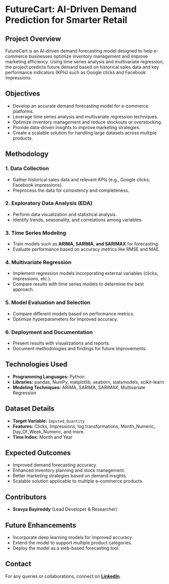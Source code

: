 # FutureCart: AI-Driven Demand Prediction for Smarter Retail

## Project Overview
FutureCart is an AI-driven demand forecasting model designed to help e-commerce businesses optimize inventory management and improve marketing efficiency. Using time series analysis and multivariate regression, the project predicts future demand based on historical sales data and key performance indicators (KPIs) such as Google clicks and Facebook impressions.

## Objectives
- Develop an accurate demand forecasting model for e-commerce platforms.
- Leverage time series analysis and multivariate regression techniques.
- Optimize inventory management and reduce stockouts or overstocking.
- Provide data-driven insights to improve marketing strategies.
- Create a scalable solution for handling large datasets across multiple products.

## Methodology
### 1. Data Collection
- Gather historical sales data and relevant KPIs (e.g., Google clicks, Facebook impressions).
- Preprocess the data for consistency and completeness.

### 2. Exploratory Data Analysis (EDA)
- Perform data visualization and statistical analysis.
- Identify trends, seasonality, and correlations among variables.

### 3. Time Series Modeling
- Train models such as **ARIMA, SARIMA, and SARIMAX** for forecasting.
- Evaluate performance based on accuracy metrics like RMSE and MAE.

### 4. Multivariate Regression
- Implement regression models incorporating external variables (clicks, impressions, etc.).
- Compare results with time series models to determine the best approach.

### 5. Model Evaluation and Selection
- Compare different models based on performance metrics.
- Optimize hyperparameters for improved accuracy.

### 6. Deployment and Documentation
- Present results with visualizations and reports.
- Document methodologies and findings for future improvements.

## Technologies Used
- **Programming Languages:** Python
- **Libraries:** pandas, NumPy, matplotlib, seaborn, statsmodels, scikit-learn
- **Modeling Techniques:** ARIMA, SARIMA, SARIMAX, Multivariate Regression

## Dataset Details
- **Target Variable:** `Imputed_Quantity`
- **Features:** Clicks, Impressions, log transformations, Month_Numeric, Day_Of_Week_Numeric, and more.
- **Time Index:** Month and Year

## Expected Outcomes
- Improved demand forecasting accuracy.
- Enhanced inventory planning and stock management.
- Better marketing strategies based on demand insights.
- Scalable solution applicable to multiple e-commerce products.

## Contributors
- **Sravya Bayireddy** (Lead Developer & Researcher)

## Future Enhancements
- Incorporate deep learning models for improved accuracy.
- Extend the model to support multiple product categories.
- Deploy the model as a web-based forecasting tool.

## Contact
For any queries or collaborations, connect on **[LinkedIn](https://www.linkedin.com/in/sravya-bayireddy-78b44425b/)**.

